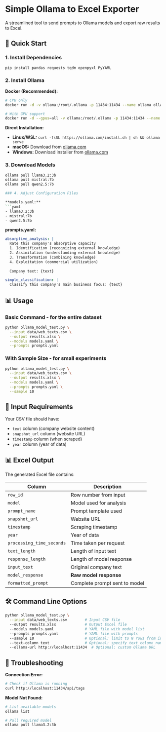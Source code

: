 # Simple Ollama to Excel Exporter

A streamlined tool to send prompts to Ollama models and export raw results to Excel.

## 🚀 Quick Start

### 1. Install Dependencies
```bash
pip install pandas requests tqdm openpyxl PyYAML
```

### 2. Install Ollama

**Docker (Recommended):**
```bash
# CPU only
docker run -d -v ollama:/root/.ollama -p 11434:11434 --name ollama ollama/ollama

# With GPU support
docker run -d --gpus=all -v ollama:/root/.ollama -p 11434:11434 --name ollama ollama/ollama
```

**Direct Installation:**
- **Linux/WSL:** `curl -fsSL https://ollama.com/install.sh | sh && ollama serve`
- **macOS:** Download from [ollama.com](https://ollama.com/download/mac)
- **Windows:** Download installer from [ollama.com](https://ollama.com/download/windows)

### 3. Download Models
```bash
ollama pull llama3.2:3b    
ollama pull mistral:7b     
ollama pull qwen2.5:7b   

### 4. Adjust Configuration Files

**models.yaml:**
```yaml
- llama3.2:3b
- mistral:7b
- qwen2.5:7b
```

**prompts.yaml:**
```yaml
absorptive_analysis: |
  Rate this company's absorptive capacity
  1. Identification (recognizing external knowledge)
  2. Assimilation (understanding external knowledge) 
  3. Transformation (combining knowledge)
  4. Exploitation (commercial utilization)
  
  Company text: {text}

simple_classification: |
  Classify this company's main business focus: {text}
```

## 📊 Usage

### Basic Command - for the entire dataset
```bash
python ollama_model_test.py \
  --input data/web_texts.csv \
  --output results.xlsx \
  --models models.yaml \
  --prompts prompts.yaml
```

### With Sample Size - for small experiments
```bash
python ollama_model_test.py \
  --input data/web_texts.csv \
  --output results.xlsx \
  --models models.yaml \
  --prompts prompts.yaml \
  --sample 10
```

## 📁 Input Requirements

Your CSV file should have:
- `text` column (company website content)
- `snapshot_url` column (website URL)
- `timestamp` column (when scraped)
- `year` column (year of data)

## 📊 Excel Output

The generated Excel file contains:

| Column | Description |
|--------|-------------|
| `row_id` | Row number from input |
| `model` | Model used for analysis |
| `prompt_name` | Prompt template used |
| `snapshot_url` | Website URL |
| `timestamp` | Scraping timestamp |
| `year` | Year of data |
| `processing_time_seconds` | Time taken per request |
| `text_length` | Length of input text |
| `response_length` | Length of model response |
| `input_text` | Original company text |
| `model_response` | **Raw model response** |
| `formatted_prompt` | Complete prompt sent to model |

## 🛠️ Command Line Options

```bash
python ollama_model_test.py \
  --input data/web_texts.csv        # Input CSV file
  --output results.xlsx             # Output Excel file
  --models models.yaml              # YAML file with model list
  --prompts prompts.yaml            # YAML file with prompts
  --sample 10                       # Optional: limit to N rows from input file
  --text-column text                # Optional: specify text column name
  --ollama-url http://localhost:11434  # Optional: custom Ollama URL
```

## 🔧 Troubleshooting

**Connection Error:**
```bash
# Check if Ollama is running
curl http://localhost:11434/api/tags
```

**Model Not Found:**
```bash
# List available models
ollama list

# Pull required model
ollama pull llama3.2:3b
```